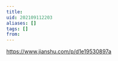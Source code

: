 ```yaml
---
title: 
uid: 202109112203
aliases: []
tags: []
from: 
---
```

https://www.jianshu.com/p/d1e19530897a